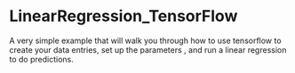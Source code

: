 # LinearRegression_TensorFlow

A very simple example that will walk you through how to use tensorflow to create your data entries, set up the parameters , and run a linear regression to do predictions. 
